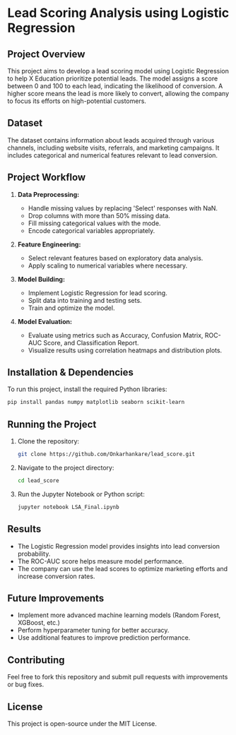 # Lead Scoring Analysis using Logistic Regression

## Project Overview
This project aims to develop a lead scoring model using Logistic Regression to help X Education prioritize potential leads. The model assigns a score between 0 and 100 to each lead, indicating the likelihood of conversion. A higher score means the lead is more likely to convert, allowing the company to focus its efforts on high-potential customers.

## Dataset
The dataset contains information about leads acquired through various channels, including website visits, referrals, and marketing campaigns. It includes categorical and numerical features relevant to lead conversion.

## Project Workflow
1. **Data Preprocessing:**
   - Handle missing values by replacing 'Select' responses with NaN.
   - Drop columns with more than 50% missing data.
   - Fill missing categorical values with the mode.
   - Encode categorical variables appropriately.
   
2. **Feature Engineering:**
   - Select relevant features based on exploratory data analysis.
   - Apply scaling to numerical variables where necessary.

3. **Model Building:**
   - Implement Logistic Regression for lead scoring.
   - Split data into training and testing sets.
   - Train and optimize the model.

4. **Model Evaluation:**
   - Evaluate using metrics such as Accuracy, Confusion Matrix, ROC-AUC Score, and Classification Report.
   - Visualize results using correlation heatmaps and distribution plots.

## Installation & Dependencies
To run this project, install the required Python libraries:
```bash
pip install pandas numpy matplotlib seaborn scikit-learn
```

## Running the Project
1. Clone the repository:
   ```bash
   git clone https://github.com/Onkarhankare/lead_score.git
   ```
2. Navigate to the project directory:
   ```bash
   cd lead_score
   ```
3. Run the Jupyter Notebook or Python script:
   ```bash
   jupyter notebook LSA_Final.ipynb
   ```

## Results
- The Logistic Regression model provides insights into lead conversion probability.
- The ROC-AUC score helps measure model performance.
- The company can use the lead scores to optimize marketing efforts and increase conversion rates.


## Future Improvements
- Implement more advanced machine learning models (Random Forest, XGBoost, etc.)
- Perform hyperparameter tuning for better accuracy.
- Use additional features to improve prediction performance.

## Contributing
Feel free to fork this repository and submit pull requests with improvements or bug fixes.

## License
This project is open-source under the MIT License.

